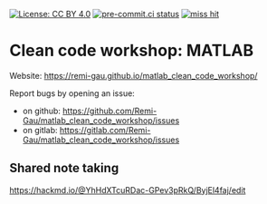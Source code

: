 [![License: CC BY 4.0](https://img.shields.io/badge/License-CC_BY_4.0-lightgrey.svg)](https://creativecommons.org/licenses/by/4.0/)
[![pre-commit.ci status](https://results.pre-commit.ci/badge/github/cpp-lln-lab/bidspm/main.svg)](https://results.pre-commit.ci/latest/github/cpp-lln-lab/bidspm/main)
[![miss hit](https://img.shields.io/badge/code%20style-miss_hit-000000.svg)](https://misshit.org/)

# Clean code workshop: MATLAB

Website: https://remi-gau.github.io/matlab_clean_code_workshop/

Report bugs by opening an issue:

- on github: https://github.com/Remi-Gau/matlab_clean_code_workshop/issues
- on gitlab: https://gitlab.com/Remi-Gau/matlab_clean_code_workshop/issues

## Shared note taking

https://hackmd.io/@YhHdXTcuRDac-GPev3pRkQ/ByjEl4faj/edit